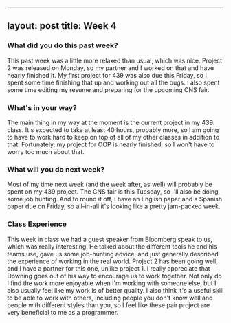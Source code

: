 
---
layout: post
title: Week 4
---

### What did you do this past week?
This past week was a little more relaxed than usual, which was nice. Project 2 was released on Monday, so my partner and I worked on that and have nearly finished it. My first project for 439 was also due this Friday, so I spent some time finishing that up and working out all the bugs. I also spent some time editing my resume and preparing for the upcoming CNS fair. 

### What's in your way?
The main thing in my way at the moment is the current project in my 439 class. It's expected to take at least 40 hours, probably more, so I am going to have to work hard to keep on top of all of my other classes in addition to that. Fortunately, my project for OOP is nearly finished, so I won't have to worry too much about that.

### What will you do next week?
Most of my time next week (and the week after, as well) will probably be spent on my 439 project. The CNS fair is this Tuesday, so I'll also be doing some job hunting. And to round it off, I have an English paper and a Spanish paper due on Friday, so all-in-all it's looking like a pretty jam-packed week. 

### Class Experience
This week in class we had a guest speaker from Bloomberg speak to us, which was really interesting. He talked about the different tools he and his teams use, gave us some job-hunting advice, and just generally described the experience of working in the real world. Project 2 has been going well, and I have a partner for this one, unlike project 1. I really appreciate that Downing goes out of his way to encourage us to work together. Not only do I find the work more enjoyable when I'm working with someone else, but I also usually feel like my work is of better quality. I also think it's a useful skill to be able to work with others, including people you don't know well and people with different styles than you, so I feel like these pair project are very beneficial to me as a programmer. 
